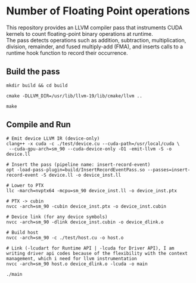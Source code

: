 # Number of Floating Point operations 
This repository provides an LLVM compiler pass that instruments CUDA kernels to count floating-point binary operations at runtime.  
The pass detects operations such as addition, subtraction, multiplication, division, remainder, and fused multiply-add (FMA), and inserts calls to a runtime hook function to record their occurrence.


## Build the pass 
```
mkdir build && cd build
```

```
cmake -DLLVM_DIR=/usr/lib/llvm-19/lib/cmake/llvm ..
```
```
make
```

## Compile and Run

```
# Emit device LLVM IR (device-only)
clang++ -x cuda -c ./test/device.cu --cuda-path=/usr/local/cuda \
 --cuda-gpu-arch=sm_90 --cuda-device-only -O1 -emit-llvm -S -o device.ll
```
```
# Insert the pass (pipeline name: insert-record-event)
opt -load-pass-plugin=build/InsertRecordEventPass.so --passes=insert-record-event -S device.ll -o device_inst.ll
```
```
# Lower to PTX
llc -march=nvptx64 -mcpu=sm_90 device_inst.ll -o device_inst.ptx
```
```
# PTX -> cubin
nvcc -arch=sm_90 -cubin device_inst.ptx -o device_inst.cubin
```
```
# Device link (for any device symbols)
nvcc -arch=sm_90 -dlink device_inst.cubin -o device_dlink.o
```
```
# Build host
nvcc -arch=sm_90 -c ./test/host.cu -o host.o
```
```
# Link (-lcudart for Runtime API | -lcuda for Driver API), I am writing driver api codes because of the flexibility with the context management, which i need for llvm instrumentation
nvcc -arch=sm_90 host.o device_dlink.o -lcuda -o main

./main
```
